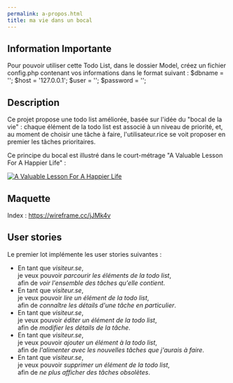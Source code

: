 ```yaml
---
permalink: a-propos.html
title: ma vie dans un bocal
---
```

## Information Importante

Pour pouvoir utiliser cette Todo List, dans le dossier Model, créez un fichier config.php contenant vos informations dans le format suivant :
$dbname = '';
$host = '127.0.0.1';
$user = '';
$password = '';

## Description

Ce projet propose une todo list améliorée, basée sur l'idée du "bocal de la vie" : chaque élément de la todo list est associé à un niveau de priorité, et, au moment de choisir une tâche à faire, l'utilisateur.rice se voit proposer en premier les tâches prioritaires.

Ce principe du bocal est illustré dans le court-métrage "A Valuable Lesson For A Happier Life" :

[![A Valuable Lesson For A Happier Life](https://img.youtube.com/vi/SqGRnlXplx0/0.jpg)](http://www.youtube.com/watch?v=SqGRnlXplx0)

## Maquette

Index : https://wireframe.cc/jJMk4v

## User stories

Le premier lot implémente les user stories suivantes :

* En tant que _visiteur.se_,  
  je veux pouvoir _parcourir les éléments de la todo list_,  
  afin de _voir l'ensemble des tâches qu'elle contient_.
* En tant que _visiteur.se_,  
  je veux pouvoir _lire un élément de la todo list_,  
  afin de _connaître les détails d'une tâche en particulier_.
* En tant que _visiteur.se_,  
  je veux pouvoir _éditer un élément de la todo list_,  
  afin de _modifier les détails de la tâche_.
* En tant que _visiteur.se_,  
  je veux pouvoir _ajouter un élément à la todo list_,  
  afin de _l'alimenter avec les nouvelles tâches que j'aurais à faire_.
* En tant que _visiteur.se_,  
  je veux pouvoir _supprimer un élément de la todo list_,  
  afin de _ne plus afficher des tâches obsolètes_.

